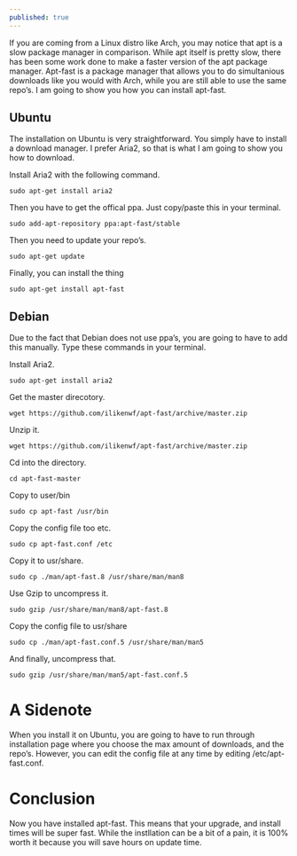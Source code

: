 ```yaml
---
published: true
---
```

If you are coming from a Linux distro like Arch, you may notice that apt is a slow package manager in comparison. While apt itself is pretty slow, there has been some work done to make a faster version of the apt package manager. Apt-fast is a package manager that allows you to do simultanious downloads like you would with Arch, while you are still able to use the same repo’s. I am going to show you how you can install apt-fast. 

## Ubuntu 

The installation on Ubuntu is very straightforward. You simply have to install a download manager. I prefer Aria2, so that is what I am going to show you how to download. 

Install Aria2 with the following command.

	sudo apt-get install aria2 

Then you have to get the offical ppa. Just copy/paste this in your terminal. 

	sudo add-apt-repository ppa:apt-fast/stable

Then you need to update your repo’s. 

	sudo apt-get update

Finally, you can install the thing

	sudo apt-get install apt-fast 

## Debian 

Due to the fact that Debian does not use ppa’s, you are going to have to add this manually. Type these commands in your terminal. 

Install Aria2.

	sudo apt-get install aria2

Get the master direcotory. 

	wget https://github.com/ilikenwf/apt-fast/archive/master.zip

Unzip it. 

	wget https://github.com/ilikenwf/apt-fast/archive/master.zip

Cd into the directory. 

	cd apt-fast-master

Copy to user/bin 

	sudo cp apt-fast /usr/bin

Copy the config file too etc. 
	
	sudo cp apt-fast.conf /etc

Copy it to usr/share. 

	sudo cp ./man/apt-fast.8 /usr/share/man/man8

Use Gzip to uncompress it. 

	sudo gzip /usr/share/man/man8/apt-fast.8

Copy the config file to usr/share 

	sudo cp ./man/apt-fast.conf.5 /usr/share/man/man5

And finally, uncompress that. 

	sudo gzip /usr/share/man/man5/apt-fast.conf.5

# A Sidenote 

When you install it on Ubuntu, you are going to have to run through  installation page where you choose the max amount of downloads, and the repo’s. However, you can edit the config file at any time by editing /etc/apt-fast.conf. 

# Conclusion 

Now you have installed apt-fast. This means that your upgrade, and install times will be super fast. While the instllation can be a bit of a pain, it is 100% worth it because you will save hours on update time.
